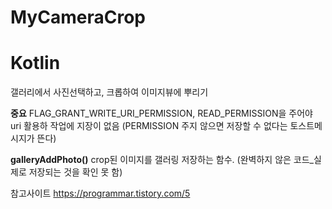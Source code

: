 # MyCameraCrop
# Kotlin

갤러리에서 사진선택하고, 크롭하여 이미지뷰에 뿌리기

**중요**
FLAG_GRANT_WRITE_URI_PERMISSION, READ_PERMISSION을 주어야 uri 활용하 작업에 지장이 없음
(PERMISSION 주지 않으면 저장할 수 없다는 토스트메시지가 뜬다)

**galleryAddPhoto()**
crop된 이미지를 갤러링 저장하는 함수.
(완벽하지 않은 코드_실제로 저장되는 것을 확인 못 함)

참고사이트
https://programmar.tistory.com/5
